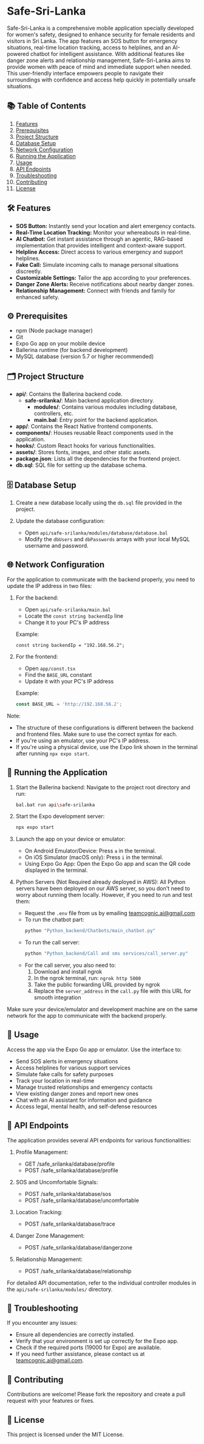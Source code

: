 # Safe-Sri-Lanka

Safe-Sri-Lanka is a comprehensive mobile application specially developed for women's safety, designed to enhance security for female residents and visitors in Sri Lanka. The app features an SOS button for emergency situations, real-time location tracking, access to helplines, and an AI-powered chatbot for intelligent assistance. With additional features like danger zone alerts and relationship management, Safe-Sri-Lanka aims to provide women with peace of mind and immediate support when needed. This user-friendly interface empowers people to navigate their surroundings with confidence and access help quickly in potentially unsafe situations.

## 📚 Table of Contents

1. [Features](#-features)
2. [Prerequisites](#️-prerequisites)
3. [Project Structure](#-project-structure)
4. [Database Setup](#️-database-setup)
5. [Network Configuration](#-network-configuration)
6. [Running the Application](#-running-the-application)
7. [Usage](#-usage)
8. [API Endpoints](#-api-endpoints)
9. [Troubleshooting](#-troubleshooting)
10. [Contributing](#-contributing)
11. [License](#-license)

## 🛠 Features

- **SOS Button:** Instantly send your location and alert emergency contacts.
- **Real-Time Location Tracking:** Monitor your whereabouts in real-time.
- **AI Chatbot:** Get instant assistance through an agentic, RAG-based implementation that provides intelligent and context-aware support.
- **Helpline Access:** Direct access to various emergency and support helplines.
- **Fake Call:** Simulate incoming calls to manage personal situations discreetly.
- **Customizable Settings:** Tailor the app according to your preferences.
- **Danger Zone Alerts:** Receive notifications about nearby danger zones.
- **Relationship Management:** Connect with friends and family for enhanced safety.

## ⚙️ Prerequisites

- npm (Node package manager)
- Git
- Expo Go app on your mobile device
- Ballerina runtime (for backend development)
- MySQL database (version 5.7 or higher recommended)

## 🗂 Project Structure

- **api/**: Contains the Ballerina backend code.
  - **safe-srilanka/**: Main backend application directory.
    - **modules/**: Contains various modules including database, controllers, etc.
    - **main.bal**: Entry point for the backend application.
- **app/**: Contains the React Native frontend components.
- **components/**: Houses reusable React components used in the application.
- **hooks/**: Custom React hooks for various functionalities.
- **assets/**: Stores fonts, images, and other static assets.
- **package.json**: Lists all the dependencies for the frontend project.
- **db.sql**: SQL file for setting up the database schema.

## 🗄️ Database Setup

1. Create a new database locally using the `db.sql` file provided in the project.

2. Update the database configuration:
   - Open `api/safe-srilanka/modules/database/database.bal`
   - Modify the `dbUsers` and `dbPasswords` arrays with your local MySQL username and password.

## 🌐 Network Configuration

For the application to communicate with the backend properly, you need to update the IP address in two files:

1. For the backend:
   - Open `api/safe-srilanka/main.bal`
   - Locate the `const string backendIp` line
   - Change it to your PC's IP address

   Example:
   ```
   const string backendIp = "192.168.56.2";
   ```

2. For the frontend:
   - Open `app/const.tsx`
   - Find the `BASE_URL` constant
   - Update it with your PC's IP address

   Example:
   ```typescript
   const BASE_URL = 'http://192.168.56.2';
   ```

Note: 
- The structure of these configurations is different between the backend and frontend files. Make sure to use the correct syntax for each.
- If you're using an emulator, use your PC's IP address.
- If you're using a physical device, use the Expo link shown in the terminal after running `npx expo start`.

## 🚀 Running the Application

1. Start the Ballerina backend:
   Navigate to the project root directory and run:
   ```bash
   bal.bat run api\safe-srilanka
   ```

2. Start the Expo development server:
   ```bash
   npx expo start
   ```

3. Launch the app on your device or emulator:

   - On Android Emulator/Device: Press `a` in the terminal.
   - On iOS Simulator (macOS only): Press `i` in the terminal.
   - Using Expo Go App: Open the Expo Go app and scan the QR code displayed in the terminal.

4. Python Servers (Not Required already deployed in AWS):
   All Python servers have been deployed on our AWS server, so you don't need to worry about running them locally. However, if you need to run and test them:

   - Request the `.env` file from us by emailing teamcognic.ai@gmail.com
   - To run the chatbot part:
     ```bash
     python "Python_backend/Chatbots/main_chatbot.py"
     ```
   - To run the call server:
     ```bash
     python "Python_backend/Call and sms services/call_server.py"
     ```
   - For the call server, you also need to:
     1. Download and install ngrok
     2. In the ngrok terminal, run: `ngrok http 5000`
     3. Take the public forwarding URL provided by ngrok
     4. Replace the `server_address` in the `call.py` file with this URL for smooth integration

Make sure your device/emulator and development machine are on the same network for the app to communicate with the backend properly.


## 📱 Usage

Access the app via the Expo Go app or emulator. Use the interface to:
- Send SOS alerts in emergency situations
- Access helplines for various support services
- Simulate fake calls for safety purposes
- Track your location in real-time
- Manage trusted relationships and emergency contacts
- View existing danger zones and report new ones
- Chat with an AI assistant for information and guidance
- Access legal, mental health, and self-defense resources
   
## 🔌 API Endpoints

The application provides several API endpoints for various functionalities:

1. Profile Management:
   - GET /safe_srilanka/database/profile
   - POST /safe_srilanka/database/profile

2. SOS and Uncomfortable Signals:
   - POST /safe_srilanka/database/sos
   - POST /safe_srilanka/database/uncomfortable

3. Location Tracking:
   - POST /safe_srilanka/database/trace

4. Danger Zone Management:
   - POST /safe_srilanka/database/dangerzone

5. Relationship Management:
   - POST /safe_srilanka/database/relationship

For detailed API documentation, refer to the individual controller modules in the `api/safe-srilanka/modules/` directory.

## 🐛 Troubleshooting
   If you encounter any issues:
   
   - Ensure all dependencies are correctly installed.
   - Verify that your environment is set up correctly for the Expo app.
   - Check if the required ports (19000 for Expo) are available.
   - If you need further assistance, please contact us at teamcognic.ai@gmail.com.
   
## 🤝 Contributing
   Contributions are welcome! Please fork the repository and create a pull request with your features or fixes.

## 📄 License
   This project is licensed under the MIT License.